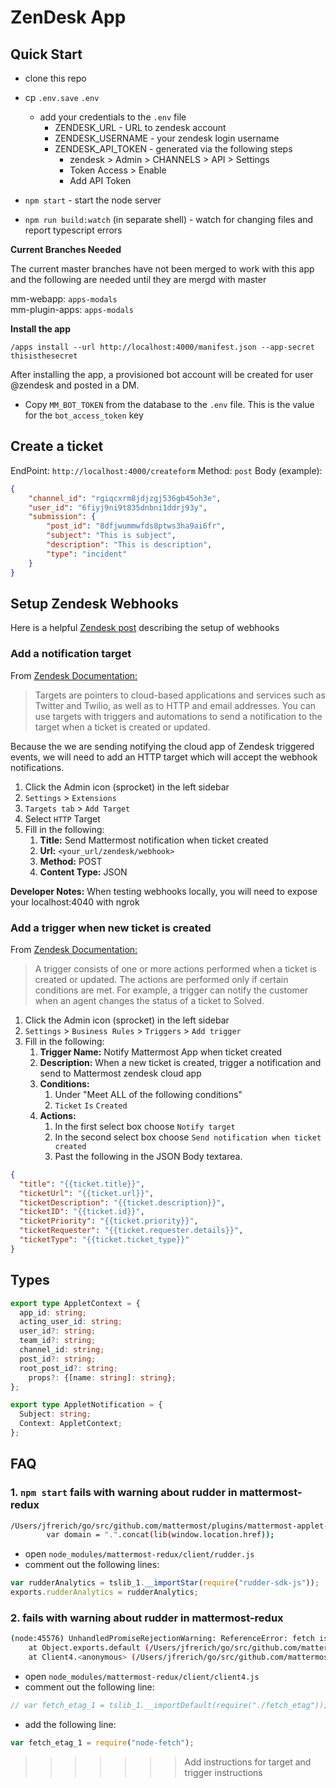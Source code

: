 # ZenDesk App

## Quick Start

- clone this repo
- cp `.env.save` `.env`
  - add your credentials to the `.env` file
    - ZENDESK_URL - URL to zendesk account
    - ZENDESK_USERNAME - your zendesk login username
    - ZENDESK_API_TOKEN - generated via the following steps
      - zendesk > Admin > CHANNELS > API > Settings
      - Token Access > Enable
      - Add API Token

- `npm start` - start the node server
- `npm run build:watch` (in separate shell) - watch for changing files and report typescript errors

**Current Branches Needed**

The current master branches have not been merged to work with this app and the following are needed until they are mergd with master

mm-webapp: `apps-modals`  
mm-plugin-apps: `apps-modals`

**Install the app**

`/apps install --url http://localhost:4000/manifest.json --app-secret thisisthesecret`

  After installing the app, a provisioned bot account will be created for user
  @zendesk and posted in a DM. 

  - Copy `MM_BOT_TOKEN` from the database to the `.env` file. This is the value
    for the `bot_access_token` key

## Create a ticket

EndPoint: `http://localhost:4000/createform`
Method: `post`
Body (example):

```json
{
    "channel_id": "rgiqcxrm8jdjzgj536gb45oh3e",
    "user_id": "6fiyj9ni9t835dnbni1ddrj93y",
    "submission": {
        "post_id": "8dfjwummwfds8ptws3ha9ai6fr",
        "subject": "This is subject",
        "description": "This is description",
        "type": "incident"
    }
}
```

## Setup Zendesk Webhooks

Here is a helpful [Zendesk post](https://support.zendesk.com/hc/en-us/articles/204890268-Creating-webhooks-with-the-HTTP-target#topic_yf1_fs5_tr) describing the setup of webhooks

### Add a notification target

From [Zendesk Documentation:](https://developer.zendesk.com/rest_api/docs/support/targets)

> Targets are pointers to cloud-based applications and services such as Twitter and Twilio, as well as to HTTP and email addresses. You can use targets with triggers and automations to send a notification to the target when a ticket is created or updated.

Because the we are sending notifying the cloud app of Zendesk triggered events,
we will need to add an HTTP target which will accept the webhook notifications.

1. Click the Admin icon (sprocket) in the left sidebar
1. `Settings` > `Extensions`
1. `Targets tab` > `Add Target`
1. Select `HTTP` Target
1. Fill in the following:
    1. **Title:** Send Mattermost notification when ticket created
    1. **Url:** `<your_url/zendesk/webhook>`
    1. **Method:** POST
    1. **Content Type:** JSON

**Developer Notes:** When testing webhooks locally, you will need to expose your
localhost:4040 with ngrok

### Add a trigger when new ticket is created

From [Zendesk Documentation:](https://developer.zendesk.com/rest_api/docs/support/triggers)

> A trigger consists of one or more actions performed when a ticket is created or updated. The actions are performed only if certain conditions are met. For example, a trigger can notify the customer when an agent changes the status of a ticket to Solved.

1. Click the Admin icon (sprocket) in the left sidebar
1. `Settings` > `Business Rules` > `Triggers` > `Add trigger`
1. Fill in the following:
    1. **Trigger Name:** Notify Mattermost App when ticket created
    1. **Description:** When a new ticket is created, trigger a notification and send to Mattermost zendesk cloud app
    1. **Conditions:**
        1. Under "Meet ALL of the following conditions"
        1. `Ticket` `Is` `Created`
    1. **Actions:**
        1. In the first select box choose `Notify target`
        1. In the second select box choose `Send notification when ticket
           created`
        1. Past the following in the JSON Body textarea.

```json
{
  "title": "{{ticket.title}}",
  "ticketUrl": "{{ticket.url}}",
  "ticketDescription": "{{ticket.description}}",
  "ticketID": "{{ticket.id}}",
  "ticketPriority": "{{ticket.priority}}",
  "ticketRequester": "{{ticket.requester.details}}",
  "ticketType": "{{ticket.ticket_type}}"
}
```

## Types

```typescript
export type AppletContext = {
  app_id: string;
  acting_user_id: string;
  user_id?: string;
  team_id?: string;
  channel_id: string;
  post_id?: string;
  root_post_id?: string;
    props?: {[name: string]: string};
};

export type AppletNotification = {
  Subject: string;
  Context: AppletContext;
};

```

## FAQ

### 1. `npm start` fails with warning about rudder in mattermost-redux

```sh
/Users/jfrerich/go/src/github.com/mattermost/plugins/mattermost-applet-zendesk/node_modules/rudder-sdk-js/index.js:8733
        var domain = ".".concat(lib(window.location.href));
```

* open `node_modules/mattermost-redux/client/rudder.js`
* comment out the following lines:

```javascript
var rudderAnalytics = tslib_1.__importStar(require("rudder-sdk-js"));
exports.rudderAnalytics = rudderAnalytics;
```

### 2.  fails with warning about rudder in mattermost-redux

```sh
(node:45576) UnhandledPromiseRejectionWarning: ReferenceError: fetch is not defined
    at Object.exports.default (/Users/jfrerich/go/src/github.com/mattermost/plugins/mattermost-applet-zendesk/node_modules/mattermost-redux/client/fetch_etag.js:32:26)
    at Client4.<anonymous> (/Users/jfrerich/go/src/github.com/mattermost/plugins/mattermost-applet-zendesk/node_modules/mattermost-redux/client/client4.js:1594:70)
```

* open `node_modules/mattermost-redux/client/client4.js`
* comment out the following line:

```javascript
// var fetch_etag_1 = tslib_1.__importDefault(require("./fetch_etag"));
```

* add the following line:

```javascript
var fetch_etag_1 = require("node-fetch");
```
>>>>>>> Add instructions for target and trigger instructions
